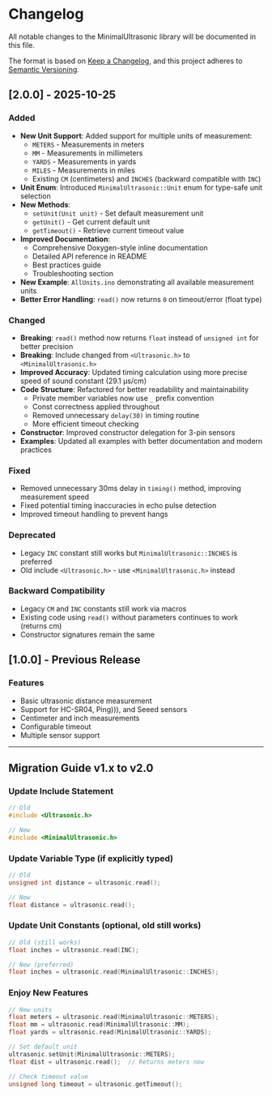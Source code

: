 # Changelog

All notable changes to the MinimalUltrasonic library will be documented in this file.

The format is based on [Keep a Changelog](https://keepachangelog.com/en/1.0.0/),
and this project adheres to [Semantic Versioning](https://semver.org/spec/v2.0.0.html).

## [2.0.0] - 2025-10-25

### Added

- **New Unit Support**: Added support for multiple units of measurement:
  - `METERS` - Measurements in meters
  - `MM` - Measurements in millimeters
  - `YARDS` - Measurements in yards
  - `MILES` - Measurements in miles
  - Existing `CM` (centimeters) and `INCHES` (backward compatible with `INC`)
- **Unit Enum**: Introduced `MinimalUltrasonic::Unit` enum for type-safe unit selection
- **New Methods**:
  - `setUnit(Unit unit)` - Set default measurement unit
  - `getUnit()` - Get current default unit
  - `getTimeout()` - Retrieve current timeout value
- **Improved Documentation**:
  - Comprehensive Doxygen-style inline documentation
  - Detailed API reference in README
  - Best practices guide
  - Troubleshooting section
- **New Example**: `AllUnits.ino` demonstrating all available measurement units
- **Better Error Handling**: `read()` now returns `0` on timeout/error (float type)

### Changed

- **Breaking**: `read()` method now returns `float` instead of `unsigned int` for better precision
- **Breaking**: Include changed from `<Ultrasonic.h>` to `<MinimalUltrasonic.h>`
- **Improved Accuracy**: Updated timing calculation using more precise speed of sound constant (29.1 µs/cm)
- **Code Structure**: Refactored for better readability and maintainability
  - Private member variables now use `_` prefix convention
  - Const correctness applied throughout
  - Removed unnecessary `delay(30)` in timing routine
  - More efficient timeout checking
- **Constructor**: Improved constructor delegation for 3-pin sensors
- **Examples**: Updated all examples with better documentation and modern practices

### Fixed

- Removed unnecessary 30ms delay in `timing()` method, improving measurement speed
- Fixed potential timing inaccuracies in echo pulse detection
- Improved timeout handling to prevent hangs

### Deprecated

- Legacy `INC` constant still works but `MinimalUltrasonic::INCHES` is preferred
- Old include `<Ultrasonic.h>` - use `<MinimalUltrasonic.h>` instead

### Backward Compatibility

- Legacy `CM` and `INC` constants still work via macros
- Existing code using `read()` without parameters continues to work (returns cm)
- Constructor signatures remain the same

## [1.0.0] - Previous Release

### Features

- Basic ultrasonic distance measurement
- Support for HC-SR04, Ping))), and Seeed sensors
- Centimeter and inch measurements
- Configurable timeout
- Multiple sensor support

---

## Migration Guide v1.x to v2.0

### Update Include Statement

```cpp
// Old
#include <Ultrasonic.h>

// New
#include <MinimalUltrasonic.h>
```

### Update Variable Type (if explicitly typed)

```cpp
// Old
unsigned int distance = ultrasonic.read();

// New
float distance = ultrasonic.read();
```

### Update Unit Constants (optional, old still works)

```cpp
// Old (still works)
float inches = ultrasonic.read(INC);

// New (preferred)
float inches = ultrasonic.read(MinimalUltrasonic::INCHES);
```

### Enjoy New Features

```cpp
// New units
float meters = ultrasonic.read(MinimalUltrasonic::METERS);
float mm = ultrasonic.read(MinimalUltrasonic::MM);
float yards = ultrasonic.read(MinimalUltrasonic::YARDS);

// Set default unit
ultrasonic.setUnit(MinimalUltrasonic::METERS);
float dist = ultrasonic.read();  // Returns meters now

// Check timeout value
unsigned long timeout = ultrasonic.getTimeout();
```
